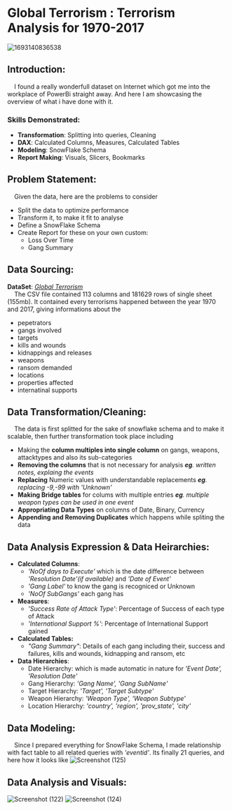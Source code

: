 # **Global Terrorism :** Terrorism Analysis for 1970-2017
![1693140836538](https://github.com/user-attachments/assets/d9046d4d-c6cf-44e2-91e1-fdab0ae897a8)
## Introduction:
&nbsp;&nbsp;&nbsp;&nbsp;I found a really wonderfull dataset on Internet which got me into the workplace of PowerBi straight away. And here I am showcasing the overview of what i have done with it.
### Skills Demonstrated:
* **Transformation**: Splitting into queries, Cleaning
* **DAX**: Calculated Columns, Measures, Calculated Tables
* **Modeling**: SnowFlake Schema
* **Report Making**: Visuals, Slicers, Bookmarks
## Problem Statement:
&nbsp;&nbsp;&nbsp;&nbsp;Given the data, here are the problems to consider

* Split the data to optimize performance
* Transform it, to make it fit to analyse
* Define a SnowFlake Schema
* Create Report for these on your own custom:
  * Loss Over Time
  * Gang Summary
## Data Sourcing:
**DataSet**: [_Global Terrorism_](https://www.kaggle.com/datasets/START-UMD/gtd)<br>
&nbsp;&nbsp;&nbsp;&nbsp;The CSV file contained 113 columns and 181629 rows of single sheet (155mb). It contained every terrorisms happened between the year 1970 and 2017, giving informations about the
  
  - pepetrators
  - gangs involved
  - targets
  - kills and wounds
  - kidnappings and releases
  - weapons
  - ransom demanded
  - locations
  - properties affected
  - internatinal supports
## Data Transformation/Cleaning:
&nbsp;&nbsp;&nbsp;&nbsp;The data is first splitted for the sake of snowflake schema and to make it scalable, then further transformation took place including
* Making the **column multiples into single column** on gangs, weapons, attacktypes and also its sub-categories
* **Removing the columns** that is not necessary for analysis _**eg**. written notes, explaing the events_
* **Replacing** Numeric values with understandable replacements _**eg**. replacing -9,-99 with 'Unknown'_
* **Making Bridge tables** for colums with multiple entries _**eg**. multiple weapon types can be used in one event_
* **Appropriating Data Types** on columns of Date, Binary, Currency
* **Appending and Removing Duplicates** which happens while spliting the data
## Data Analysis Expression & Data Heirarchies:
* **Calculated Columns**:
  * _'NoOf days to Execute'_ which is the date difference between _'Resolution Date'(if available)_ and _'Date of Event'_
  * _'Gang Label'_ to know the gang is recogniced or Unknown
  * _'NoOf SubGangs'_ each gang has
* **Measures**:
  * _'Success Rate of Attack Type'_: Percentage of Success of each type of Attack
  * _'International Support %'_: Percentage of International Support gained
* **Calculated Tables:**
  * _"Gang Summary"_: Details of each gang including their, success and failures, kills and wounds, kidnapping and ransom, etc
* **Data Hierarchies**:
  * Date Hierarchy: which is made automatic in nature for _'Event Date', 'Resolution Date'_
  * Gang Hierarchy: _'Gang Name', 'Gang SubName'_
  * Target Hierarchy: _'Target', 'Target Subtype'_
  * Weapon Hierarchy: _'Weapon Type', 'Weapon Subtype'_
  * Location Hierarchy: _'country', 'region', 'prov_state', 'city'_
## Data Modeling:
&nbsp;&nbsp;&nbsp;&nbsp;Since I prepared everything for SnowFlake Schema, I made relationship with fact table to all related queries with _'eventid'_. Its finally 21 queries, and here how it looks like
![Screenshot (125)](https://github.com/user-attachments/assets/9ef129b2-bf24-4364-b1df-c78664d43f55)
## Data Analysis and Visuals:
![Screenshot (122)](https://github.com/user-attachments/assets/53893094-8737-4e78-8151-15afcd69bbe2)
![Screenshot (124)](https://github.com/user-attachments/assets/21084f23-790f-4420-ac5a-25f6b6ce8972)


